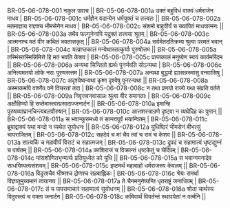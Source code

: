 BR-05-06-078-001  	नकुल उवाच ||
BR-05-06-078-001a	उक्तं बहुविधं वाक्यं धर्मराजेन माधव |
BR-05-06-078-001c	धर्मज्ञेन वदान्येन धर्मयुक्तं च तत्त्वतः ||
BR-05-06-078-002a	मतमाज्ञाय राज्ञश्च भीमसेनेन माधव |
BR-05-06-078-002c	संशमो बाहुवीर्यं च ख्यापितं माधवात्मनः ||
BR-05-06-078-003a	तथैव फल्गुनेनापि यदुक्तं तत्त्वया श्रुतम् |
BR-05-06-078-003c	आत्मनश्च मतं वीर कथितं भवतासकृत् ||
BR-05-06-078-004a	सर्वमेतदतिक्रम्य श्रुत्वा परमतं भवान् |
BR-05-06-078-004c	यत्प्राप्तकालं मन्येथास्तत्कुर्याः पुरुषोत्तम ||
BR-05-06-078-005a	तस्मिंस्तस्मिन्निमित्ते हि मतं भवति केशव |
BR-05-06-078-005c	प्राप्तकालं मनुष्येण स्वयं कार्यमरिंदम ||
BR-05-06-078-006a	अन्यथा चिन्तितो ह्यर्थः पुनर्भवति सोऽन्यथा |
BR-05-06-078-006c	अनित्यमतयो लोके नराः पुरुषसत्तम ||
BR-05-06-078-007a	अन्यथा बुद्धयो ह्यासन्नस्मासु वनवासिषु |
BR-05-06-078-007c	अदृश्येष्वन्यथा कृष्ण दृश्येषु पुनरन्यथा ||
BR-05-06-078-008a	अस्माकमपि वार्ष्णेय वने विचरतां तदा |
BR-05-06-078-008c	न तथा प्रणयो राज्ये यथा संप्रति वर्तते ||
BR-05-06-078-009a	निवृत्तवनवासान्नः श्रुत्वा वीर समागताः |
BR-05-06-078-009c	अक्षौहिण्यो हि सप्तेमास्त्वत्प्रसादाज्जनार्दन ||
BR-05-06-078-010a	इमान्हि पुरुषव्याघ्रानचिन्त्यबलपौरुषान् |
BR-05-06-078-010c	आत्तशस्त्रान्रणे दृष्ट्वा न व्यथेदिह कः पुमान् ||
BR-05-06-078-011a	स भवान्कुरुमध्ये तं सान्त्वपूर्वं भयान्वितम् |
BR-05-06-078-011c	ब्रूयाद्वाक्यं यथा मन्दो न व्यथेत सुयोधनः ||
BR-05-06-078-012a	युधिष्ठिरं भीमसेनं बीभत्सुं चापराजितम् |
BR-05-06-078-012c	सहदेवं च मां चैव त्वां च रामं च केशव ||
BR-05-06-078-013a	सात्यकिं च महावीर्यं विराटं च सहात्मजम् |
BR-05-06-078-013c	द्रुपदं च सहामात्यं धृष्टद्युम्नं च पार्षतम् ||
BR-05-06-078-014a	काशिराजं च विक्रान्तं धृष्टकेतुं च चेदिपम् |
BR-05-06-078-014c	मांसशोणितभृन्मर्त्यः प्रतियुध्येत को युधि ||
BR-05-06-078-015a	स भवान्गमनादेव साधयिष्यत्यसंशयम् |
BR-05-06-078-015c	इष्टमर्थं महाबाहो धर्मराजस्य केवलम् ||
BR-05-06-078-016a	विदुरश्चैव भीष्मश्च द्रोणश्च सहबाह्लिकः |
BR-05-06-078-016c	श्रेयः समर्था विज्ञातुमुच्यमानं त्वयानघ ||
BR-05-06-078-017a	ते चैनमनुनेष्यन्ति धृतराष्ट्रं जनाधिपम् |
BR-05-06-078-017c	तं च पापसमाचारं सहामात्यं सुयोधनम् ||
BR-05-06-078-018a	श्रोता चार्थस्य विदुरस्त्वं च वक्ता जनार्दन |
BR-05-06-078-018c	कमिवार्थं विवर्तन्तं स्थापयेतां न वर्त्मनि ||
